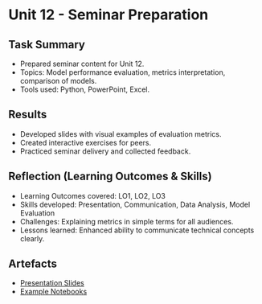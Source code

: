 # Unit 12 - Seminar Preparation

## Task Summary
- Prepared seminar content for Unit 12.
- Topics: Model performance evaluation, metrics interpretation, comparison of models.
- Tools used: Python, PowerPoint, Excel.

## Results
- Developed slides with visual examples of evaluation metrics.
- Created interactive exercises for peers.
- Practiced seminar delivery and collected feedback.

## Reflection (Learning Outcomes & Skills)
- Learning Outcomes covered: LO1, LO2, LO3
- Skills developed: Presentation, Communication, Data Analysis, Model Evaluation
- Challenges: Explaining metrics in simple terms for all audiences.
- Lessons learned: Enhanced ability to communicate technical concepts clearly.

## Artefacts
- [Presentation Slides](../../artefacts/seminar_u12.pptx)
- [Example Notebooks](../../artefacts/seminar_u12_examples.ipynb)
